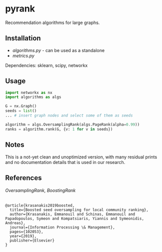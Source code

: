 # pyrank
Recommendation algorithms for large graphs.

## Installation
- *algorithms.py* - can be used as a standalone
- *metrics.py*

Dependencies: sklearn, scipy, networkx

## Usage
```python
import networkx as nx
import algorithms as algs

G = nx.Graph()
seeds = list()
... # insert graph nodes and select some of them as seeds

algorithm = algs.OversamplingRank(algs.PageRank(alpha=0.99))
ranks = algorithm.rank(G, {v: 1 for v in seeds})
```

## Notes
This is a not-yet clean and unoptimized version, with many residual prints
and no documentation details that is used in our research. 

## References
###### *OversamplingRank*, *BoostingRank*
```
@article{krasanakis2019boosted,
  title={Boosted seed oversampling for local community ranking},
  author={Krasanakis, Emmanouil and Schinas, Emmanouil and Papadopoulos, Symeon and Kompatsiaris, Yiannis and Symeonidis, Andreas},
  journal={Information Processing \& Management},
  pages={102053},
  year={2019},
  publisher={Elsevier}
}
```
